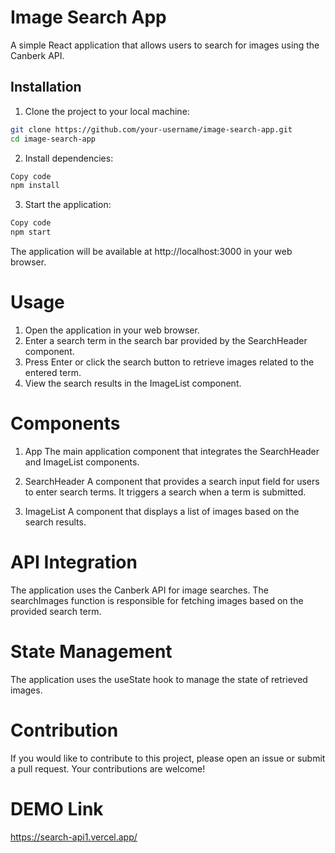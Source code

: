 # Image Search App

A simple React application that allows users to search for images using the Canberk API.

## Installation

1. Clone the project to your local machine:

```bash
git clone https://github.com/your-username/image-search-app.git
cd image-search-app
```

2. Install dependencies:
```bash
Copy code
npm install
```
3. Start the application:
```bash
Copy code
npm start
```
The application will be available at http://localhost:3000 in your web browser.


# Usage
1. Open the application in your web browser.
2. Enter a search term in the search bar provided by the SearchHeader component.
3. Press Enter or click the search button to retrieve images related to the entered term.
4. View the search results in the ImageList component.

# Components

1. App
The main application component that integrates the SearchHeader and ImageList components.

2. SearchHeader
A component that provides a search input field for users to enter search terms. It triggers a search when a term is submitted.

3. ImageList
A component that displays a list of images based on the search results.

# API Integration
The application uses the Canberk API for image searches. The searchImages function is responsible for fetching images based on the provided search term.

# State Management
The application uses the useState hook to manage the state of retrieved images.

# Contribution
If you would like to contribute to this project, please open an issue or submit a pull request. Your contributions are welcome!

# DEMO Link 
https://search-api1.vercel.app/